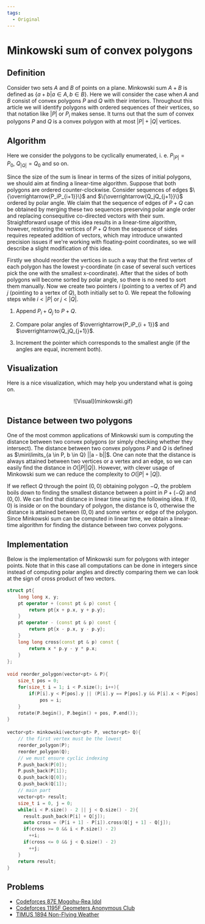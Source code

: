 ```yaml
---
tags:
  - Original
---
```


# Minkowski sum of convex polygons

## Definition
Consider two sets $A$ and $B$ of points on a plane. Minkowski sum $A + B$ is defined as $\{a + b| a \in A, b \in B\}$.
Here we will consider the case when $A$ and $B$ consist of convex polygons $P$ and $Q$ with their interiors.
Throughout this article we will identify polygons with ordered sequences of their vertices, so that notation like $|P|$ or
$P_i$ makes sense.
It turns out that the sum of convex polygons $P$ and $Q$ is a convex polygon with at most $|P| + |Q|$ vertices.

## Algorithm

Here we consider the polygons to be cyclically enumerated, i. e. $P_{|P|} = P_0,\ Q_{|Q|} = Q_0$ and so on.

Since the size of the sum is linear in terms of the sizes of initial polygons, we should aim at finding a linear-time algorithm.
Suppose that both polygons are ordered counter-clockwise. Consider sequences of edges $\{\overrightarrow{P_iP_{i+1}}\}$
and $\{\overrightarrow{Q_jQ_{j+1}}\}$ ordered by polar angle. We claim that the sequence of edges of $P + Q$ can be obtained by merging
these two sequences preserving polar angle order and replacing consequitive co-directed vectors with their sum. Straightforward usage of this idea results
in a linear-time algorithm, however, restoring the vertices of $P + Q$ from the sequence of sides requires repeated addition of vectors,
which may introduce unwanted precision issues if we're working with floating-point coordinates, so we will describe a slight
modification of this idea.


Firstly we should reorder the vertices in such a way that the first vertex
of each polygon has the lowest y-coordinate (in case of several such vertices pick the one with the smallest x-coordinate). After that the sides of both polygons
will become sorted by polar angle, so there is no need to sort them manually.
Now we create two pointers $i$ (pointing to a vertex of $P$) and $j$ (pointing to a vertex of $Q$), both initially set to 0.
We repeat the following steps while $i < |P|$ or $j < |Q|$.

1. Append $P_i + Q_j$ to $P + Q$.

2. Compare polar angles of $\overrightarrow{P_iP_{i + 1}}$ and $\overrightarrow{Q_jQ_{j+1}}$.

3. Increment the pointer which corresponds to the smallest angle (if the angles are equal, increment both).

## Visualization

Here is a nice visualization, which may help you understand what is going on.

<center>![Visual](minkowski.gif)</center>

## Distance between two polygons
One of the most common applications of Minkowski sum is computing the distance between two convex polygons (or simply checking whether they intersect).
The distance between two convex polygons $P$ and $Q$ is defined as $\min\limits_{a \in P, b \in Q} ||a - b||$. One can note that
the distance is always attained between two vertices or a vertex and an edge, so we can easily find the distance in $O(|P||Q|)$. However,
with clever usage of Minkowski sum we can reduce the complexity to $O(|P| + |Q|)$.

If we reflect $Q$ through the point $(0, 0)$ obtaining polygon $-Q$, the problem boils down to finding the smallest distance between a point in
$P + (-Q)$ and $(0, 0)$. We can find that distance in linear time using the following idea.
If $(0, 0)$ is inside or on the boundary of polygon, the distance is $0$, otherwise the distance is attained between $(0, 0)$ and some vertex or edge of the polygon.
Since Minkowski sum can be computed
in linear time, we obtain a linear-time algorithm for finding the distance between two convex polygons.

## Implementation
Below is the implementation of Minkowski sum for polygons with integer points. Note that in this case all computations can be done in integers since
instead of computing polar angles and directly comparing them we can look at the sign of cross product of two vectors.

```{.cpp file=minkowski}
struct pt{
    long long x, y;
    pt operator + (const pt & p) const {
        return pt{x + p.x, y + p.y};
    }
    pt operator - (const pt & p) const {
        return pt{x - p.x, y - p.y};
    }
    long long cross(const pt & p) const {
        return x * p.y - y * p.x;
    }
};

void reorder_polygon(vector<pt> & P){
    size_t pos = 0;
    for(size_t i = 1; i < P.size(); i++){
        if(P[i].y < P[pos].y || (P[i].y == P[pos].y && P[i].x < P[pos].x))
            pos = i;
    }
    rotate(P.begin(), P.begin() + pos, P.end());
}

vector<pt> minkowski(vector<pt> P, vector<pt> Q){
    // the first vertex must be the lowest
    reorder_polygon(P);
    reorder_polygon(Q);
    // we must ensure cyclic indexing
    P.push_back(P[0]);
    P.push_back(P[1]);
    Q.push_back(Q[0]);
    Q.push_back(Q[1]);
    // main part
    vector<pt> result;
    size_t i = 0, j = 0;
    while(i < P.size() - 2 || j < Q.size() - 2){
      result.push_back(P[i] + Q[j]);
      auto cross = (P[i + 1] - P[i]).cross(Q[j + 1] - Q[j]);
      if(cross >= 0 && i < P.size() - 2)
        ++i;
      if(cross <= 0 && j < Q.size() - 2)
        ++j;
    }
    return result;
}

```

## Problems
 * [Codeforces 87E Mogohu-Rea Idol](https://codeforces.com/problemset/problem/87/E)
 * [Codeforces 1195F Geometers Anonymous Club](https://codeforces.com/contest/1195/problem/F)
 * [TIMUS 1894 Non-Flying Weather](https://acm.timus.ru/problem.aspx?space=1&num=1894)
